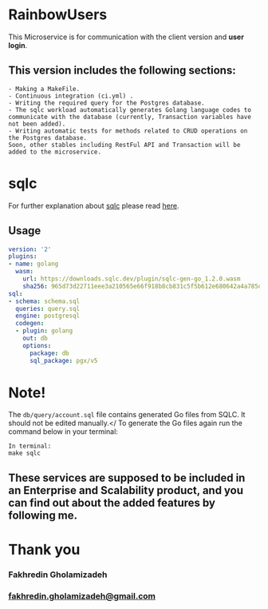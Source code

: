# RainbowUsers
This Microservice is for communication with the client version and **user login**.

## This version includes the following sections:
```
- Making a MakeFile.
- Continuous integration (ci.yml) .
- Writing the required query for the Postgres database.
- The sqlc workload automatically generates Golang language codes to communicate with the database (currently, Transaction variables have not been added).
- Writing automatic tests for methods related to CRUD operations on the Postgres database.
Soon, other stables including RestFul API and Transaction will be added to the microservice.
```

# sqlc

For further explanation about [sqlc](https://github.com/sqlc-dev/sqlc ) please read [here](https://github.com/sqlc-dev/sqlc ). 

## Usage

```yaml
version: '2'
plugins:
- name: golang
  wasm:
    url: https://downloads.sqlc.dev/plugin/sqlc-gen-go_1.2.0.wasm
    sha256: 965d73d22711eee3a210565e66f918b8cb831c5f5b612e680642a4a785dd1ca1
sql:
- schema: schema.sql
  queries: query.sql
  engine: postgresql
  codegen:
  - plugin: golang
    out: db
    options:
      package: db
      sql_package: pgx/v5
```



# Note!
The `db/query/account.sql` file contains generated Go files from SQLC. It should not be edited manually.</
To generate the Go files again run the command below in your terminal:
````
In terminal:
make sqlc
````



## These services are supposed to be included in an Enterprise and Scalability product, and you can find out about the added features by following me.


# Thank you
### Fakhredin Gholamizadeh
### fakhredin.gholamizadeh@gmail.com